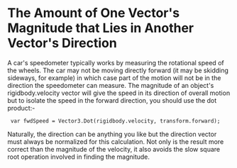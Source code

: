 The Amount of One Vector's Magnitude that Lies in Another Vector's Direction
============================================================================


A car's speedometer typically works by measuring the rotational speed of the wheels. The car may not be moving directly forward (it may be skidding sideways, for example) in which case part of the motion will not be in the direction the speedometer can measure. The magnitude of an object's rigidbody.velocity vector will give the speed in its direction of overall motion but to isolate the speed in the forward direction, you should use the dot product:-


	 var fwdSpeed = Vector3.Dot(rigidbody.velocity, transform.forward);

Naturally, the direction can be anything you like but the direction vector must always be normalized for this calculation. Not only is the result more correct than the magnitude of the velocity, it also avoids the slow square root operation involved in finding the magnitude.
